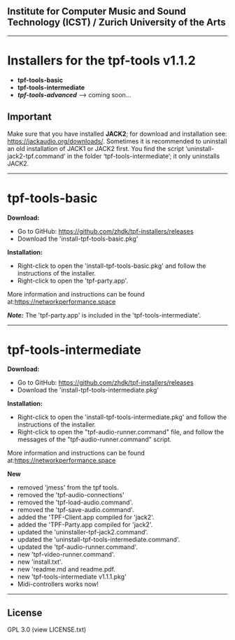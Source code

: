 ## Institute for Computer Music and Sound Technology (ICST) / Zurich University of the Arts

-----
# Installers for the tpf-tools v1.1.2
* **tpf-tools-basic**
* **tpf-tools-intermediate**
* **_tpf-tools-advanced_** --> coming soon...

## Important

Make sure that you have installed **JACK2**; for download and installation see: https://jackaudio.org/downloads/. Sometimes it is recommended to uninstall an old installation of JACK1 or JACK2 first. You find the script ‘uninstall-jack2-tpf.command’ in the folder ‘tpf-tools-intermediate’; it only uninstalls JACK2.

----

# tpf-tools-basic

**Download:**
* Go to GitHub: <https://github.com/zhdk/tpf-installers/releases>
* Download the 'install-tpf-tools-basic.pkg'


**Installation:**
* Right-click to open the 'install-tpf-tools-basic.pkg' and follow the instructions of the installer.
* Right-click to open the 'tpf-party.app'.

More information and instructions can be found at:<https://networkperformance.space>

***Note:*** The 'tpf-party.app' is included in the 'tpf-tools-intermediate'.

-----


# tpf-tools-intermediate 

**Download:**
* Go to GitHub: <https://github.com/zhdk/tpf-installers/releases>
* Download the 'install-tpf-tools-intermediate.pkg'


**Installation:**
* Right-click to open the 'install-tpf-tools-intermediate.pkg' and follow the instructions of the installer.
* Right-click to open the "tpf-audio-runner.command" file, and follow the messages of the "tpf-audio-runner.command" script.

More information and instructions can be found at:<https://networkperformance.space>

**New**
* removed 'jmess' from the tpf tools. 
* removed the 'tpf-audio-connections' 
* removed the 'tpf-load-audio.command'.
* removed the 'tpf-save-audio.command'.
* added the 'TPF-Client.app compiled for 'jack2'. 
* added the 'TPF-Party.app compiled for 'jack2'. 
* updated the 'uninstaller-tpf-jack2.command'.
* updated the 'uninstall-tpf-tools-intermediate.command'.
* updated the 'tpf-audio-runner.command'.
* new 'tpf-video-runner.command'.
* new 'install.txt'.
* new 'readme.md and readme.pdf.
* new 'tpf-tools-intermediate v1.1.1.pkg'
* Midi-controllers works now!

----
## License
GPL 3.0 (view LICENSE.txt)
